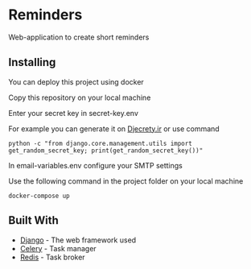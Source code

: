 # Reminders
 Web-application to create short reminders
 
 
## Installing

You can deploy this project using docker

Copy this repository on your local machine

Enter your secret key in secret-key.env

For example you can generate it on [Djecrety.ir](https://djecrety.ir/) or use command
```
python -c "from django.core.management.utils import get_random_secret_key; print(get_random_secret_key())"
```

In email-variables.env configure your SMTP settings

Use the following command in the project folder on your local machine

```
docker-compose up
```

## Built With

* [Django](https://docs.djangoproject.com/en/3.2/) - The web framework used
* [Celery](https://docs.celeryproject.org/en/stable/) - Task manager
* [Redis](https://rometools.github.io/rome/) - Task broker
